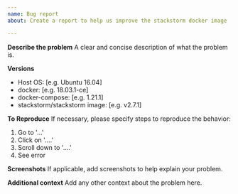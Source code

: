 ```yaml
---
name: Bug report
about: Create a report to help us improve the stackstorm docker image

---
```


**Describe the problem**
A clear and concise description of what the problem is.

**Versions**
 - Host OS: [e.g. Ubuntu 16.04]
 - docker: [e.g. 18.03.1-ce]
 - docker-compose: [e.g. 1.21.1]
 - stackstorm/stackstorm image: [e.g. v2.7.1]

**To Reproduce**
If necessary, please specify steps to reproduce the behavior:
1. Go to '...'
2. Click on '....'
3. Scroll down to '....'
4. See error

**Screenshots**
If applicable, add screenshots to help explain your problem.

**Additional context**
Add any other context about the problem here.

